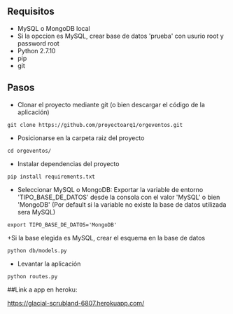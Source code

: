 
## Requisitos

+ MySQL o MongoDB local
+ Si la opccion es MySQL, crear base de datos 'prueba' con usurio root y password root
+ Python 2.7.10
+ pip 
+ git

## Pasos

+ Clonar el proyecto mediante git (o bien descargar el código de la aplicación)  


```
git clone https://github.com/proyectoarq1/orgeventos.git
```

+ Posicionarse en la carpeta raiz del proyecto

```
cd orgeventos/
```

+ Instalar dependencias del proyecto

```
pip install requirements.txt
```

+ Seleccionar MySQL o MongoDB: Exportar la variable de entorno 'TIPO_BASE_DE_DATOS' desde la consola con el valor 'MySQL' o bien 'MongoDB' (Por default si la variable no existe la base de datos utilizada sera MySQL) 

```
export TIPO_BASE_DE_DATOS='MongoDB'
```

+Si la base elegida es MySQL, crear el esquema en la base de datos

```
python db/models.py
```

+ Levantar la aplicación

```
python routes.py
```

##Link a app en heroku:

https://glacial-scrubland-6807.herokuapp.com/